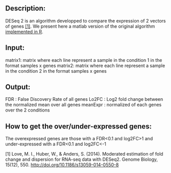 ## Description:
DESeq 2 is an algorithm developped to compare the expression of 2 vectors of genes [[1]](http://doi.org/10.1186/s13059-014-0550-8). We present here a matlab version of the original algorithm [implemented in R](http://www.bioconductor.org/packages/release/bioc/html/DESeq2.html).

## Input:
matrix1: matrix where each line represent a sample in the condition 1 in the format samples x genes
matrix2: matrix where each line represent a sample in the condition 2 in the format samples x genes

## Output:
FDR : False Discovery Rate of all genes
Lo2FC : Log2 fold change between the normalized mean over all genes
meanExpr : normalized of each genes over the 2 conditions

## How to get the over/under-expressed genes:
The overexpressed genes are those with a FDR<0.1 and log2FC>1 and under-expressed
 with a FDR<0.1 and log2FC<-1

 [1] Love, M. I., Huber, W., & Anders, S. (2014). Moderated estimation of fold change and dispersion for RNA-seq data with DESeq2. Genome Biology, 15(12), 550. http://doi.org/10.1186/s13059-014-0550-8
